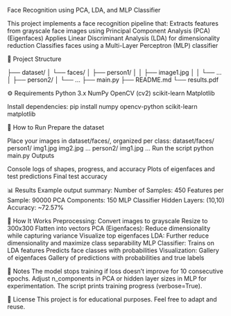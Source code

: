 Face Recognition using PCA, LDA, and MLP Classifier

This project implements a face recognition pipeline that:
Extracts features from grayscale face images using Principal Component Analysis (PCA) (Eigenfaces)
Applies Linear Discriminant Analysis (LDA) for dimensionality reduction
Classifies faces using a Multi-Layer Perceptron (MLP) classifier

📂 Project Structure

├── dataset/
│   └── faces/
│       ├── person1/
│       │   ├── image1.jpg
│       │   └── ...
│       ├── person2/
│       └── ...
├── main.py
├── README.md
└── results.pdf

⚙️ Requirements
Python 3.x
NumPy
OpenCV (cv2)
scikit-learn
Matplotlib

Install dependencies:
pip install numpy opencv-python scikit-learn matplotlib

🚀 How to Run
Prepare the dataset

Place your images in dataset/faces/, organized per class:
dataset/faces/
    person1/
        img1.jpg
        img2.jpg
        ...
    person2/
        img1.jpg
        ...
Run the script
python main.py
Outputs

Console logs of shapes, progress, and accuracy
Plots of eigenfaces and test predictions
Final test accuracy

📊 Results
Example output summary:
Number of Samples: 450
Features per Sample: 90000
PCA Components: 150
MLP Classifier Hidden Layers: (10,10)
Accuracy: ~72.57%

🧠 How It Works
Preprocessing:
Convert images to grayscale
Resize to 300x300
Flatten into vectors
PCA (Eigenfaces):
Reduce dimensionality while capturing variance
Visualize top eigenfaces
LDA:
Further reduce dimensionality and maximize class separability
MLP Classifier:
Trains on LDA features
Predicts face classes with probabilities
Visualization:
Gallery of eigenfaces
Gallery of predictions with probabilities and true labels

📝 Notes
The model stops training if loss doesn’t improve for 10 consecutive epochs.
Adjust n_components in PCA or hidden layer sizes in MLP for experimentation.
The script prints training progress (verbose=True).

📄 License
This project is for educational purposes. Feel free to adapt and reuse.
